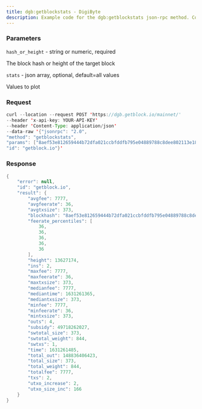 ```yaml
---
title: dgb:getblockstats - DigiByte
description: Example code for the dgb:getblockstats json-rpc method. Сomplete guide on how to use dgb:getblockstats json-rpc in GetBlock.io Web3 documentation.
---
```


### Parameters


`hash_or_height` - string or numeric, required

The block hash or height of the target block

`stats` - json array, optional, default=all values

Values to plot

### Request

``` java
curl --location --request POST 'https://dgb.getblock.io/mainnet/' 
--header 'x-api-key: YOUR-API-KEY' 
--header 'Content-Type: application/json' 
--data-raw '{"jsonrpc": "2.0",
"method": "getblockstats",
"params": ["8aef53e812659444b72dfa021ccbfddfb795e04889788c8dee802113e186acf3", null],
"id": "getblock.io"}'
```

###  Response

``` java
{
    "error": null,
    "id": "getblock.io",
    "result": {
        "avgfee": 7777,
        "avgfeerate": 36,
        "avgtxsize": 373,
        "blockhash": "8aef53e812659444b72dfa021ccbfddfb795e04889788c8dee802113e186acf3",
        "feerate_percentiles": [
            36,
            36,
            36,
            36,
            36
        ],
        "height": 13627174,
        "ins": 2,
        "maxfee": 7777,
        "maxfeerate": 36,
        "maxtxsize": 373,
        "medianfee": 7777,
        "mediantime": 1631261365,
        "mediantxsize": 373,
        "minfee": 7777,
        "minfeerate": 36,
        "mintxsize": 373,
        "outs": 4,
        "subsidy": 49718262027,
        "swtotal_size": 373,
        "swtotal_weight": 844,
        "swtxs": 1,
        "time": 1631261485,
        "total_out": 148836406423,
        "total_size": 373,
        "total_weight": 844,
        "totalfee": 7777,
        "txs": 2,
        "utxo_increase": 2,
        "utxo_size_inc": 166
    }
}
```

